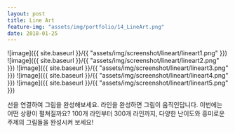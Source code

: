 ```yaml
---
layout: post
title: Line Art
feature-img: "assets/img/portfolio/14_LineArt.png"
date: 2018-01-25
---
```


![image]({{ site.baseurl }}/{{ "assets/img/screenshot/lineart/lineart1.png" }}) ![image]({{ site.baseurl }}/{{ "assets/img/screenshot/lineart/lineart2.png" }}) ![image]({{ site.baseurl }}/{{ "assets/img/screenshot/lineart/lineart3.png" }}) ![image]({{ site.baseurl }}/{{ "assets/img/screenshot/lineart/lineart4.png" }}) ![image]({{ site.baseurl }}/{{ "assets/img/screenshot/lineart/lineart5.png" }})

선을 연결하여 그림을 완성해보세요. 
라인을 완성하면 그림이 움직인답니다.
이번에는 어떤 상황이 펼쳐질까요?
100개 라인부터 300개 라인까지, 다양한 난이도와 흥미로운 주제의 그림들을 완성시켜 보세요!

